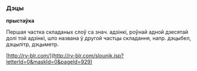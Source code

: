 ### Дэцы
**прыстаўка**

Першая частка складаных слоў са знач. адзінкі, роўнай адной дзесятай долі той адзінкі, што названа ў другой частцы складання, напр. дэцыбел, дэцылітр, дэцыметр.

<a rel="author">[http://rv-blr.com/](http://rv-blr.com/slounik.jsp?letterId=0&maskId=0&pageId=929)</a>
